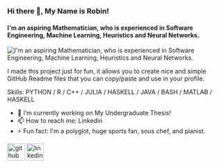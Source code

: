 ### Hi there 👋, My Name is Robin!
#### I'm an aspiring Mathematician, who is experienced in Software Engineering, Machine Learning, Heuristics and Neural Networks.
![I'm an aspiring Mathematician, who is experienced in Software Engineering, Machine Learning, Heuristics and Neural Networks.](https://e0.pxfuel.com/wallpapers/110/282/desktop-wallpaper-benjamin-btd6.jpg)

I made this project just for fun, it allows you to create nice and simple GitHub Readme files that you can copy/paste and use in your profile.

Skills: PYTHON / R / C++ / JULIA / HASKELL / JAVA / BASH / MATLAB / HASKELL

- 🔭 I’m currently working on My Undergraduate Thesis! 
- 📫 How to reach me: Linkedin 
- ⚡ Fun fact: I'm a polyglot, huge sports fan, sous chef, and pianist. 


[<img src='https://cdn.jsdelivr.net/npm/simple-icons@3.0.1/icons/github.svg' alt='github' height='40'>](https://github.com/R0B11N)  [<img src='https://cdn.jsdelivr.net/npm/simple-icons@3.0.1/icons/linkedin.svg' alt='linkedin' height='40'>](https://www.linkedin.com/in/https://www.linkedin.com/in/r0bin//)  

